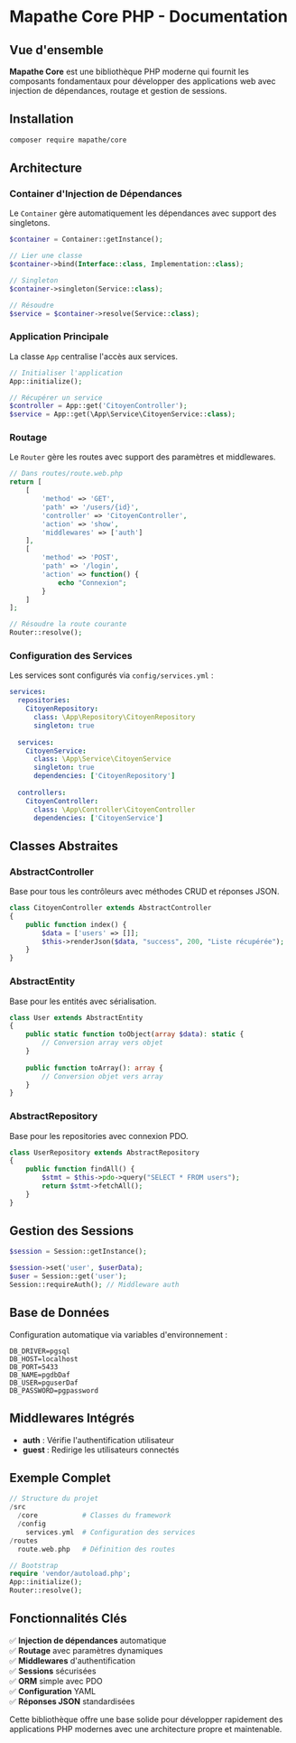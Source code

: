 # Mapathe Core PHP - Documentation

## Vue d'ensemble
**Mapathe Core** est une bibliothèque PHP moderne qui fournit les composants fondamentaux pour développer des applications web avec injection de dépendances, routage et gestion de sessions.

## Installation
```bash
composer require mapathe/core
```

## Architecture

### Container d'Injection de Dépendances
Le `Container` gère automatiquement les dépendances avec support des singletons.

```php
$container = Container::getInstance();

// Lier une classe
$container->bind(Interface::class, Implementation::class);

// Singleton
$container->singleton(Service::class);

// Résoudre
$service = $container->resolve(Service::class);
```

### Application Principale
La classe `App` centralise l'accès aux services.

```php
// Initialiser l'application
App::initialize();

// Récupérer un service
$controller = App::get('CitoyenController');
$service = App::get(\App\Service\CitoyenService::class);
```

### Routage
Le `Router` gère les routes avec support des paramètres et middlewares.

```php
// Dans routes/route.web.php
return [
    [
        'method' => 'GET',
        'path' => '/users/{id}',
        'controller' => 'CitoyenController',
        'action' => 'show',
        'middlewares' => ['auth']
    ],
    [
        'method' => 'POST',
        'path' => '/login',
        'action' => function() {
            echo "Connexion";
        }
    ]
];

// Résoudre la route courante
Router::resolve();
```

### Configuration des Services
Les services sont configurés via `config/services.yml` :

```yaml
services:
  repositories:
    CitoyenRepository:
      class: \App\Repository\CitoyenRepository
      singleton: true
      
  services:
    CitoyenService:
      class: \App\Service\CitoyenService
      singleton: true
      dependencies: ['CitoyenRepository']
      
  controllers:
    CitoyenController:
      class: \App\Controller\CitoyenController
      dependencies: ['CitoyenService']
```

## Classes Abstraites

### AbstractController
Base pour tous les contrôleurs avec méthodes CRUD et réponses JSON.

```php
class CitoyenController extends AbstractController
{
    public function index() {
        $data = ['users' => []];
        $this->renderJson($data, "success", 200, "Liste récupérée");
    }
}
```

### AbstractEntity
Base pour les entités avec sérialisation.

```php
class User extends AbstractEntity
{
    public static function toObject(array $data): static {
        // Conversion array vers objet
    }
    
    public function toArray(): array {
        // Conversion objet vers array
    }
}
```

### AbstractRepository
Base pour les repositories avec connexion PDO.

```php
class UserRepository extends AbstractRepository
{
    public function findAll() {
        $stmt = $this->pdo->query("SELECT * FROM users");
        return $stmt->fetchAll();
    }
}
```

## Gestion des Sessions
```php
$session = Session::getInstance();

$session->set('user', $userData);
$user = Session::get('user');
Session::requireAuth(); // Middleware auth
```

## Base de Données
Configuration automatique via variables d'environnement :

```env
DB_DRIVER=pgsql
DB_HOST=localhost
DB_PORT=5433
DB_NAME=pgdbDaf
DB_USER=pguserDaf
DB_PASSWORD=pgpassword
```

## Middlewares Intégrés

- **auth** : Vérifie l'authentification utilisateur
- **guest** : Redirige les utilisateurs connectés

## Exemple Complet

```php
// Structure du projet
/src
  /core           # Classes du framework
  /config
    services.yml  # Configuration des services
/routes
  route.web.php   # Définition des routes

// Bootstrap
require 'vendor/autoload.php';
App::initialize();
Router::resolve();
```

## Fonctionnalités Clés

✅ **Injection de dépendances** automatique  
✅ **Routage** avec paramètres dynamiques  
✅ **Middlewares** d'authentification  
✅ **Sessions** sécurisées  
✅ **ORM** simple avec PDO  
✅ **Configuration** YAML  
✅ **Réponses JSON** standardisées  

Cette bibliothèque offre une base solide pour développer rapidement des applications PHP modernes avec une architecture propre et maintenable.